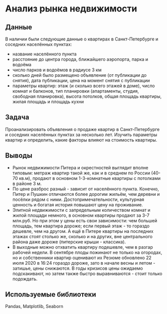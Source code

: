# Анализ рынка недвижимости


## Данные

В наличии были следующие данные о квартирах в Санкт-Петербурге и соседних населённых пунктах:
- название населённого пункта
- расстояние до центра города, ближайшего аэропорта, парка и водоёма
- число парков и водоёмов в радиусе 3 км
- сколько дней было размещено объявление (от публикации до снятия), дата публикации, цена на момент снятия с публикации
- параметры квартир: этаж (и сколько всего этажей в доме), число комнат и балконов, тип планировки (апартаменты, студия, свободная планировка), высота потолков, общая площадь квартиры, жилая площадь и площадь кухни


## Задача

Проанализировать объявления о продаже квартир в Санкт-Петербурге и соседних населённых пунктах за несколько лет. Изучить параметры квартир и определить, какие факторы влияют на стоимость квартиры.


## Выводы

- Рынок недвижимости Питера и окрестностей выглядит вполне типовым: метраж квартир такой же, как и в среднем по России (40-70 кв.м), продают в основном 1-3-комнатные квартиры с потолками в районе 3 м.
- По цене разброс разный - зависит от населённого пункта. Конечно, Питер и Пушкин отличаются более дорогим жильём, чем деревни и посёлки рядом с ними. Достопримечательности, культурная ценность и богатая история повышают цену на проживание.
- Элитной недвижимости с запредельным количеством комнат и жилой площади немного, в основном квартиры продают за 3-7 млн.руб. Но при этом у цены есть свои зависимости: чем большей площадь, тем квартира дороже; если первый этаж - то гораздо дешевле, чем на другом.
А ещё в Питере квартиры на последних этажах стоят столько же, сколько и на других, вне центрального района даже дороже (питерские крыши - классика).
- В выходные можно отхватить квартиру подешевле, чем в разгар рабочей недели. В сентябре плоды пожинают не только на огородах, но и собственники квартир оценивают их
Резюме обновлено 22 июля 2020 в 16:24 гораздо дороже, зато в начале весны и летом - затишье, цены снижаются.
В годы кризисов цены ожидаемо подскакивают, но затем также быстро выравниваются - стоит только подождать.

## Используемые библиотеки
Pandas, Matplotlib, Seaborn
